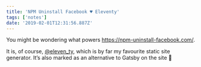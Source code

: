 ```yaml
---
title: 'NPM Uninstall Facebook ♥️ Eleventy'
tags: ['notes'] 
date: '2019-02-01T12:31:56.887Z'
---
```

You might be wondering what powers <https://npm-uninstall-facebook.com/>. 

It is, of course, [@eleven_ty](//twitter.com/eleven_ty), which is by far my favourite static site generator. It’s also marked as an alternative to Gatsby on the site 🎉
